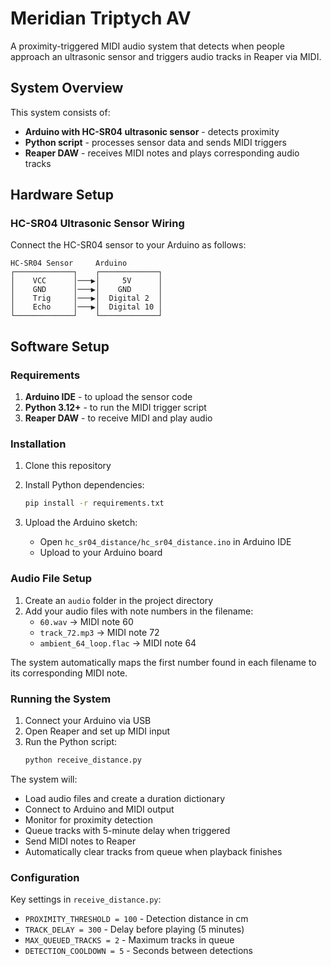 # Meridian Triptych AV

A proximity-triggered MIDI audio system that detects when people approach an ultrasonic sensor and triggers audio tracks in Reaper via MIDI.

## System Overview

This system consists of:
- **Arduino with HC-SR04 ultrasonic sensor** - detects proximity
- **Python script** - processes sensor data and sends MIDI triggers
- **Reaper DAW** - receives MIDI notes and plays corresponding audio tracks

## Hardware Setup

### HC-SR04 Ultrasonic Sensor Wiring

Connect the HC-SR04 sensor to your Arduino as follows:

```
HC-SR04 Sensor     Arduino
┌─────────────┐    ┌─────────────┐
│    VCC      │───▶│     5V      │
│    GND      │───▶│    GND      │
│    Trig     │───▶│  Digital 2  │
│    Echo     │───▶│  Digital 10 │
└─────────────┘    └─────────────┘
```

## Software Setup

### Requirements

1. **Arduino IDE** - to upload the sensor code
2. **Python 3.12+** - to run the MIDI trigger script
3. **Reaper DAW** - to receive MIDI and play audio

### Installation

1. Clone this repository
2. Install Python dependencies:
   ```bash
   pip install -r requirements.txt
   ```

3. Upload the Arduino sketch:
   - Open `hc_sr04_distance/hc_sr04_distance.ino` in Arduino IDE
   - Upload to your Arduino board

### Audio File Setup

1. Create an `audio` folder in the project directory
2. Add your audio files with note numbers in the filename:
   - `60.wav` → MIDI note 60
   - `track_72.mp3` → MIDI note 72
   - `ambient_64_loop.flac` → MIDI note 64

The system automatically maps the first number found in each filename to its corresponding MIDI note.

### Running the System

1. Connect your Arduino via USB
2. Open Reaper and set up MIDI input
3. Run the Python script:
   ```bash
   python receive_distance.py
   ```

The system will:
- Load audio files and create a duration dictionary
- Connect to Arduino and MIDI output
- Monitor for proximity detection
- Queue tracks with 5-minute delay when triggered
- Send MIDI notes to Reaper
- Automatically clear tracks from queue when playback finishes

### Configuration

Key settings in `receive_distance.py`:
- `PROXIMITY_THRESHOLD = 100` - Detection distance in cm
- `TRACK_DELAY = 300` - Delay before playing (5 minutes)
- `MAX_QUEUED_TRACKS = 2` - Maximum tracks in queue
- `DETECTION_COOLDOWN = 5` - Seconds between detections
